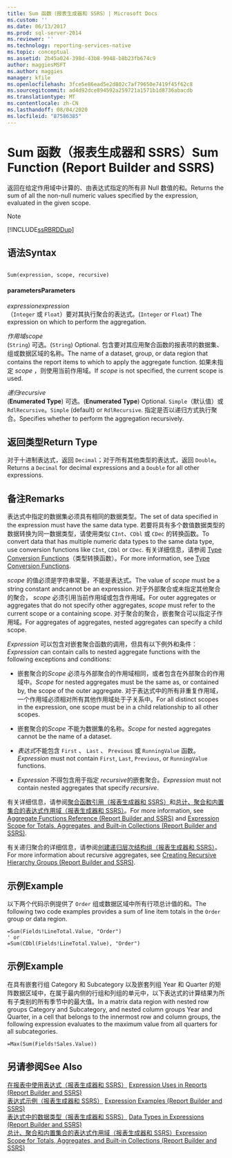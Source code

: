 ```yaml
---
title: Sum 函数（报表生成器和 SSRS）| Microsoft Docs
ms.custom: ''
ms.date: 06/13/2017
ms.prod: sql-server-2014
ms.reviewer: ''
ms.technology: reporting-services-native
ms.topic: conceptual
ms.assetid: 2b45a024-398d-43b8-9948-b8b23fb674c9
author: maggiesMSFT
ms.author: maggies
manager: kfile
ms.openlocfilehash: 3fce5e86ead5e2d802c7af79650e7419f45f62c8
ms.sourcegitcommit: ad4d92dce894592a259721a1571b1d8736abacdb
ms.translationtype: MT
ms.contentlocale: zh-CN
ms.lasthandoff: 08/04/2020
ms.locfileid: "87586385"
---
```

# <a name="sum-function-report-builder-and-ssrs"></a><span data-ttu-id="b273f-102">Sum 函数（报表生成器和 SSRS）</span><span class="sxs-lookup"><span data-stu-id="b273f-102">Sum Function (Report Builder and SSRS)</span></span>
  <span data-ttu-id="b273f-103">返回在给定作用域中计算的、由表达式指定的所有非 Null 数值的和。</span><span class="sxs-lookup"><span data-stu-id="b273f-103">Returns the sum of all the non-null numeric values specified by the expression, evaluated in the given scope.</span></span>  
  
> [!NOTE]  
>  [!INCLUDE[ssRBRDDup](../../includes/ssrbrddup-md.md)]  
  
## <a name="syntax"></a><span data-ttu-id="b273f-104">语法</span><span class="sxs-lookup"><span data-stu-id="b273f-104">Syntax</span></span>  
  
```  
  
Sum(expression, scope, recursive)  
```  
  
#### <a name="parameters"></a><span data-ttu-id="b273f-105">parameters</span><span class="sxs-lookup"><span data-stu-id="b273f-105">Parameters</span></span>  
 <span data-ttu-id="b273f-106">*expression*</span><span class="sxs-lookup"><span data-stu-id="b273f-106">*expression*</span></span>  
 <span data-ttu-id="b273f-107">（`Integer` 或 `Float`）要对其执行聚合的表达式。</span><span class="sxs-lookup"><span data-stu-id="b273f-107">(`Integer` or `Float`) The expression on which to perform the aggregation.</span></span>  
  
 <span data-ttu-id="b273f-108">*作用域*</span><span class="sxs-lookup"><span data-stu-id="b273f-108">*scope*</span></span>  
 <span data-ttu-id="b273f-109">(`String`) 可选。</span><span class="sxs-lookup"><span data-stu-id="b273f-109">(`String`) Optional.</span></span> <span data-ttu-id="b273f-110">包含要对其应用聚合函数的报表项的数据集、组或数据区域的名称。</span><span class="sxs-lookup"><span data-stu-id="b273f-110">The name of a dataset, group, or data region that contains the report items to which to apply the aggregate function.</span></span> <span data-ttu-id="b273f-111">如果未指定 *scope* ，则使用当前作用域。</span><span class="sxs-lookup"><span data-stu-id="b273f-111">If *scope* is not specified, the current scope is used.</span></span>  
  
 <span data-ttu-id="b273f-112">*递归*</span><span class="sxs-lookup"><span data-stu-id="b273f-112">*recursive*</span></span>  
 <span data-ttu-id="b273f-113">(**Enumerated Type**) 可选。</span><span class="sxs-lookup"><span data-stu-id="b273f-113">(**Enumerated Type**) Optional.</span></span> <span data-ttu-id="b273f-114">`Simple`（默认值）或 `RdlRecursive`。</span><span class="sxs-lookup"><span data-stu-id="b273f-114">`Simple` (default) or `RdlRecursive`.</span></span> <span data-ttu-id="b273f-115">指定是否以递归方式执行聚合。</span><span class="sxs-lookup"><span data-stu-id="b273f-115">Specifies whether to perform the aggregation recursively.</span></span>  
  
## <a name="return-type"></a><span data-ttu-id="b273f-116">返回类型</span><span class="sxs-lookup"><span data-stu-id="b273f-116">Return Type</span></span>  
 <span data-ttu-id="b273f-117">对于十进制表达式，返回 `Decimal`；对于所有其他类型的表达式，返回 `Double`。</span><span class="sxs-lookup"><span data-stu-id="b273f-117">Returns a `Decimal` for decimal expressions and a `Double` for all other expressions.</span></span>  
  
## <a name="remarks"></a><span data-ttu-id="b273f-118">备注</span><span class="sxs-lookup"><span data-stu-id="b273f-118">Remarks</span></span>  
 <span data-ttu-id="b273f-119">表达式中指定的数据集必须具有相同的数据类型。</span><span class="sxs-lookup"><span data-stu-id="b273f-119">The set of data specified in the expression must have the same data type.</span></span> <span data-ttu-id="b273f-120">若要将具有多个数值数据类型的数据转换为同一数据类型，请使用类似 `CInt`、`CDbl` 或 `CDec` 的转换函数。</span><span class="sxs-lookup"><span data-stu-id="b273f-120">To convert data that has multiple numeric data types to the same data type, use conversion functions like `CInt`, `CDbl` or `CDec`.</span></span> <span data-ttu-id="b273f-121">有关详细信息，请参阅 [Type Conversion Functions](https://go.microsoft.com/fwlink/?LinkId=96142)（类型转换函数）。</span><span class="sxs-lookup"><span data-stu-id="b273f-121">For more information, see [Type Conversion Functions](https://go.microsoft.com/fwlink/?LinkId=96142).</span></span>  
  
 <span data-ttu-id="b273f-122">*scope* 的值必须是字符串常量，不能是表达式。</span><span class="sxs-lookup"><span data-stu-id="b273f-122">The value of *scope* must be a string constant andcannot be an expression.</span></span> <span data-ttu-id="b273f-123">对于外部聚合或未指定其他聚合的聚合， *scope* 必须引用当前作用域或包含作用域。</span><span class="sxs-lookup"><span data-stu-id="b273f-123">For outer aggregates or aggregates that do not specify other aggregates, *scope* must refer to the current scope or a containing scope.</span></span> <span data-ttu-id="b273f-124">对于聚合的聚合，嵌套聚合可以指定子作用域。</span><span class="sxs-lookup"><span data-stu-id="b273f-124">For aggregates of aggregates, nested aggregates can specify a child scope.</span></span>  
  
 <span data-ttu-id="b273f-125">*Expression* 可以包含对嵌套聚合函数的调用，但具有以下例外和条件：</span><span class="sxs-lookup"><span data-stu-id="b273f-125">*Expression* can contain calls to nested aggregate functions with the following exceptions and conditions:</span></span>  
  
-   <span data-ttu-id="b273f-126">嵌套聚合的*Scope* 必须与外部聚合的作用域相同，或者包含在外部聚合的作用域中。</span><span class="sxs-lookup"><span data-stu-id="b273f-126">*Scope* for nested aggregates must be the same as, or contained by, the scope of the outer aggregate.</span></span> <span data-ttu-id="b273f-127">对于表达式中的所有非重复作用域，一个作用域必须相对所有其他作用域处于子关系中。</span><span class="sxs-lookup"><span data-stu-id="b273f-127">For all distinct scopes in the expression, one scope must be in a child relationship to all other scopes.</span></span>  
  
-   <span data-ttu-id="b273f-128">嵌套聚合的*Scope* 不能为数据集的名称。</span><span class="sxs-lookup"><span data-stu-id="b273f-128">*Scope* for nested aggregates cannot be the name of a dataset.</span></span>  
  
-   <span data-ttu-id="b273f-129">*表达式*不能包含 `First` 、 `Last` 、 `Previous` 或 `RunningValue` 函数。</span><span class="sxs-lookup"><span data-stu-id="b273f-129">*Expression* must not contain `First`, `Last`, `Previous`, or `RunningValue` functions.</span></span>  
  
-   <span data-ttu-id="b273f-130">*Expression* 不得包含用于指定 *recursive*的嵌套聚合。</span><span class="sxs-lookup"><span data-stu-id="b273f-130">*Expression* must not contain nested aggregates that specify *recursive*.</span></span>  
  
 <span data-ttu-id="b273f-131">有关详细信息，请参阅[聚合函数引用（报表生成器和 SSRS）](report-builder-functions-aggregate-functions-reference.md)和[总计、聚合和内置集合的表达式作用域（报表生成器和 SSRS）](expression-scope-for-totals-aggregates-and-built-in-collections.md)。</span><span class="sxs-lookup"><span data-stu-id="b273f-131">For more information, see [Aggregate Functions Reference &#40;Report Builder and SSRS&#41;](report-builder-functions-aggregate-functions-reference.md) and [Expression Scope for Totals, Aggregates, and Built-in Collections &#40;Report Builder and SSRS&#41;](expression-scope-for-totals-aggregates-and-built-in-collections.md).</span></span>  
  
 <span data-ttu-id="b273f-132">有关递归聚合的详细信息，请参阅[创建递归层次结构组（报表生成器和 SSRS）](creating-recursive-hierarchy-groups-report-builder-and-ssrs.md)。</span><span class="sxs-lookup"><span data-stu-id="b273f-132">For more information about recursive aggregates, see [Creating Recursive Hierarchy Groups &#40;Report Builder and SSRS&#41;](creating-recursive-hierarchy-groups-report-builder-and-ssrs.md).</span></span>  
  
## <a name="example"></a><span data-ttu-id="b273f-133">示例</span><span class="sxs-lookup"><span data-stu-id="b273f-133">Example</span></span>  
 <span data-ttu-id="b273f-134">以下两个代码示例提供了 `Order` 组或数据区域中所有行项总计值的和。</span><span class="sxs-lookup"><span data-stu-id="b273f-134">The following two code examples provides a sum of line item totals in the `Order` group or data region.</span></span>  
  
```  
=Sum(Fields!LineTotal.Value, "Order")  
' or   
=Sum(CDbl(Fields!LineTotal.Value), "Order")  
```  
  
## <a name="example"></a><span data-ttu-id="b273f-135">示例</span><span class="sxs-lookup"><span data-stu-id="b273f-135">Example</span></span>  
 <span data-ttu-id="b273f-136">在具有嵌套行组 Category 和 Subcategory 以及嵌套列组 Year 和 Quarter 的矩阵数据区域中，在属于最内侧的行组和列组的单元中，以下表达式的计算结果为所有子类别的所有季节中的最大值。</span><span class="sxs-lookup"><span data-stu-id="b273f-136">In a matrix data region with nested row groups Category and Subcategory, and nested column groups Year and Quarter, in a cell that belongs to the innermost row and column groups, the following expression evaluates to the maximum value from all quarters for all subcategories.</span></span>  
  
```  
=Max(Sum(Fields!Sales.Value))  
```  
  
## <a name="see-also"></a><span data-ttu-id="b273f-137">另请参阅</span><span class="sxs-lookup"><span data-stu-id="b273f-137">See Also</span></span>  
 <span data-ttu-id="b273f-138">[在报表中使用表达式（报表生成器和 SSRS）](expression-uses-in-reports-report-builder-and-ssrs.md) </span><span class="sxs-lookup"><span data-stu-id="b273f-138">[Expression Uses in Reports &#40;Report Builder and SSRS&#41;](expression-uses-in-reports-report-builder-and-ssrs.md) </span></span>  
 <span data-ttu-id="b273f-139">[表达式示例（报表生成器和 SSRS）](expression-examples-report-builder-and-ssrs.md) </span><span class="sxs-lookup"><span data-stu-id="b273f-139">[Expression Examples &#40;Report Builder and SSRS&#41;](expression-examples-report-builder-and-ssrs.md) </span></span>  
 <span data-ttu-id="b273f-140">[表达式中的数据类型（报表生成器和 SSRS）](expressions-report-builder-and-ssrs.md) </span><span class="sxs-lookup"><span data-stu-id="b273f-140">[Data Types in Expressions &#40;Report Builder and SSRS&#41;](expressions-report-builder-and-ssrs.md) </span></span>  
 [<span data-ttu-id="b273f-141">总计、聚合和内置集合的表达式作用域（报表生成器和 SSRS）</span><span class="sxs-lookup"><span data-stu-id="b273f-141">Expression Scope for Totals, Aggregates, and Built-in Collections &#40;Report Builder and SSRS&#41;</span></span>](expression-scope-for-totals-aggregates-and-built-in-collections.md)  
  
  
